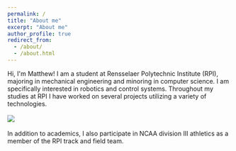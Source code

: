 ```yaml
---
permalink: /
title: "About me"
excerpt: "About me"
author_profile: true
redirect_from:
  - /about/
  - /about.html
---
```


Hi, I'm Matthew! I am a student at Rensselaer Polytechnic Institute (RPI), majoring in mechanical engineering and minoring in computer science. I am specifically interested in robotics and control systems. Throughout my studies at RPI I have worked on several projects utilizing a variety of technologies.
<br/><br/>
<img src='/images/500x300.png'>
<br/><br/>
In addition to academics, I also participate in NCAA division III athletics as a member of the RPI track and field team.
